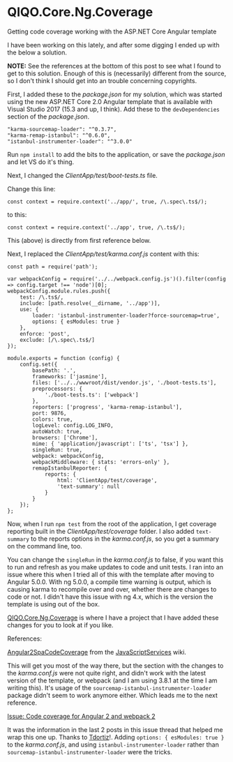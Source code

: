 # QIQO.Core.Ng.Coverage
Getting code coverage working with the ASP.NET Core Angular template

I have been working on this lately, and after some digging I ended up with the below a solution.

**NOTE:** See the references at the bottom of this post to see what I found to get to this solution. Enough of this is (necessarily) different from the source, so I don't think I should get into an trouble concerning copyrights.

First, I added these to the *package.json* for my solution, which was started using the new ASP.NET Core 2.0 Angular template that is available with Visual Studio 2017 (15.3 and up, I think). Add these to the `devDependencies` section of the *package.json*.

    "karma-sourcemap-loader": "^0.3.7",
    "karma-remap-istanbul": "^0.6.0",
    "istanbul-instrumenter-loader": "^3.0.0"

Run `npm install` to add the bits to the application, or save the *package.json* and let VS do it's thing.

Next, I changed the *ClientApp/test/boot-tests.ts* file. 

Change this line:

`const context = require.context('../app/', true, /\.spec\.ts$/);`

to this:

`const context = require.context('../app', true, /\.ts$/);`

This (above) is directly from first reference below.

Next, I replaced the *ClientApp/test/karma.conf.js* content with this:

    const path = require('path');

    var webpackConfig = require('../../webpack.config.js')().filter(config => config.target !== 'node')[0];
    webpackConfig.module.rules.push({
        test: /\.ts$/,
        include: [path.resolve(__dirname, '../app')],
        use: {
            loader: 'istanbul-instrumenter-loader?force-sourcemap=true',
            options: { esModules: true }
        },
        enforce: 'post',
        exclude: [/\.spec\.ts$/]
    });

    module.exports = function (config) {
        config.set({
            basePath: '.',
            frameworks: ['jasmine'],
            files: ['../../wwwroot/dist/vendor.js', './boot-tests.ts'],
            preprocessors: {
                './boot-tests.ts': ['webpack']
            },
            reporters: ['progress', 'karma-remap-istanbul'],
            port: 9876,
            colors: true,
            logLevel: config.LOG_INFO,
            autoWatch: true,
            browsers: ['Chrome'],
            mime: { 'application/javascript': ['ts', 'tsx'] },
            singleRun: true,
            webpack: webpackConfig,
            webpackMiddleware: { stats: 'errors-only' },
            remapIstanbulReporter: {
                reports: {
                    html: 'ClientApp/test/coverage',
                    'text-summary': null
                }
            }
        });
    };

Now, when I run `npm test` from the root of the application, I get coverage reporting built in the *ClientApp/test/coverage* folder. I also added `text-summary` to the reports options in the *karma.conf.js*, so you get a summary on the command line, too.

You can change the `singleRun` in the *karma.conf.js* to false, if you want this to run and refresh as you make updates to code and unit tests. I ran into an issue where this when I tried all of this with the template after moving to Angular 5.0.0. With ng 5.0.0, a compile time warning is output, which is causing karma to recompile over and over, whether there are changes to code or not. I didn't have this issue with ng 4.x, which is the version the template is using out of the box.

[QIQO.Core.Ng.Coverage](https://github.com/rdrrichards/QIQO.Core.Ng.Coverage) is where I have a project that I have added these changes for you to look at if you like.

References:

[Angular2SpaCodeCoverage](https://github.com/aspnet/JavaScriptServices/wiki/Angular2SpaCodeCoverage) from the [JavaScriptServices](https://github.com/aspnet/JavaScriptServices) wiki.

This will get you most of the way there, but the section with the changes to the *karma.conf.js* were not quite right, and didn't work with the latest version of the template, or webpack (and I am using 3.8.1 at the time I am writing this). It's usage of the `sourcemap-istanbul-instrumenter-loader` package didn't seem to work anymore either. Which leads me to the next reference.

[Issue: Code coverage for Angular 2 and webpack 2](https://github.com/aspnet/JavaScriptServices/issues/835)

It was the information in the last 2 posts in this issue thread that helped me wrap this one up. Thanks to [Tdortiz](https://github.com/Tdortiz)!. Adding `options: { esModules: true }` to the *karma.conf.js*, and using `istanbul-instrumenter-loader` rather than `sourcemap-istanbul-instrumenter-loader` were the tricks.
